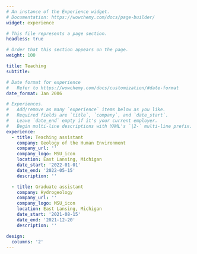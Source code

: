 ```yaml
---
# An instance of the Experience widget.
# Documentation: https://wowchemy.com/docs/page-builder/
widget: experience

# This file represents a page section.
headless: true

# Order that this section appears on the page.
weight: 100

title: Teaching
subtitle:

# Date format for experience
#   Refer to https://wowchemy.com/docs/customization/#date-format
date_format: Jan 2006

# Experiences.
#   Add/remove as many `experience` items below as you like.
#   Required fields are `title`, `company`, and `date_start`.
#   Leave `date_end` empty if it's your current employer.
#   Begin multi-line descriptions with YAML's `|2-` multi-line prefix.
experience:
  - title: Teaching assistant 
    company: Geology of the Human Environment 
    company_url: ''
    company_logo: MSU_icon
    location: East Lansing, Michigan
    date_start: '2022-01-01'
    date_end: '2022-05-15'
    description: ''

  - title: Graduate assistant 
	company: Hydrogeology 
	company_url: ''
	company_logo: MSU_icon
	location: East Lansing, Michigan
	date_start: '2021-08-15'
	date_end: '2021-12-20'
	description: ''

design:
  columns: '2'
---
```

